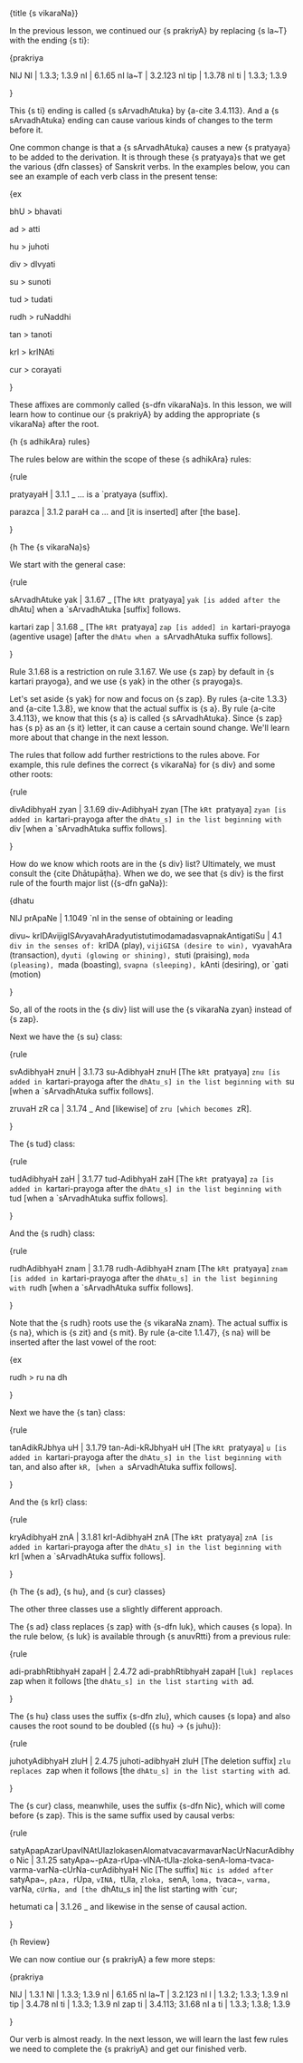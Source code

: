 {title {s vikaraNa}}

In the previous lesson, we continued our {s prakriyA} by replacing {s la~T}
with the ending {s ti}:

{prakriya

NIJ
NI | 1.3.3; 1.3.9
nI | 6.1.65
nI la~T | 3.2.123
nI tip | 1.3.78
nI ti | 1.3.3; 1.3.9

}

This {s ti} ending is called {s sArvadhAtuka} by {a-cite 3.4.113}. And a {s
sArvadhAtuka} ending can cause various kinds of changes to the term before it.

One common change is that a {s sArvadhAtuka} causes a new {s pratyaya} to be
added to the derivation. It is through these {s pratyaya}s that we get the
various {dfn classes} of Sanskrit verbs. In the examples below, you can see an
example of each verb class in the present tense:

{ex

bhU > bhavati

ad > atti

hu > juhoti

div > dIvyati

su > sunoti

tud > tudati

rudh > ruNaddhi

tan > tanoti

krI > krINAti

cur > corayati

}

These affixes are commonly called {s-dfn vikaraNa}s. In this lesson, we will
learn how to continue our {s prakriyA} by adding the appropriate {s vikaraNa}
after the root.


{h {s adhikAra} rules}

The rules below are within the scope of these {s adhikAra} rules:

{rule

pratyayaH | 3.1.1
_
&hellip; is a `pratyaya (suffix).

parazca | 3.1.2
paraH ca
&hellip; and [it is inserted] after [the base].

}


{h The {s vikaraNa}s}

We start with the general case:

{rule

sArvadhAtuke yak | 3.1.67 
_
[The `kRt `pratyaya] `yak [is added after the `dhAtu] when a `sArvadhAtuka
[suffix] follows.

kartari zap | 3.1.68 
_
[The `kRt `pratyaya] `zap [is added] in `kartari-prayoga (agentive usage)
[after the `dhAtu when a `sArvadhAtuka suffix follows].

}

Rule 3.1.68 is a restriction on rule 3.1.67. We use {s zap} by default in {s
kartari prayoga}, and we use {s yak} in the other {s prayoga}s.

Let's set aside {s yak} for now and focus on {s zap}. By rules {a-cite 1.3.3}
and {a-cite 1.3.8}, we know that the actual suffix is {s a}. By rule {a-cite
3.4.113}, we know that this {s a} is called {s sArvadhAtuka}. Since {s zap} has
{s p} as an {s it} letter, it can cause a certain sound change. We'll learn
more about that change in the next lesson.

The rules that follow add further restrictions to the rules above. For example,
this rule defines the correct {s vikaraNa} for {s div} and some other roots:

{rule

divAdibhyaH zyan | 3.1.69 
div-AdibhyaH zyan
[The `kRt `pratyaya] `zyan [is added in `kartari-prayoga after the `dhAtu_s]
in the list beginning with `div [when a `sArvadhAtuka suffix follows].

}

How do we know which roots are in the {s div} list? Ultimately, we must consult
the {cite Dhātupāṭha}. When we do, we see that {s div} is the first rule of the
fourth major list ({s-dfn gaNa}):

{dhatu

NIJ prApaNe | 1.1049
`nI in the sense of obtaining or leading

divu~ krIDAvijigISAvyavahAradyutistutimodamadasvapnakAntigatiSu | 4.1
`div in the senses of: `krIDA (play), `vijiGISA (desire to win), `vyavahAra
(transaction), `dyuti (glowing or shining), `stuti (praising), `moda (pleasing),
`mada (boasting), `svapna (sleeping), `kAnti (desiring), or `gati (motion)

}

So, all of the roots in the {s div} list will use the {s vikaraNa zyan} instead
of {s zap}.

Next we have the {s su} class:

{rule

svAdibhyaH znuH | 3.1.73 
su-AdibhyaH znuH
[The `kRt `pratyaya] `znu [is added in `kartari-prayoga after the `dhAtu_s]
in the list beginning with `su [when a `sArvadhAtuka suffix follows].

zruvaH zR ca | 3.1.74 
_
And [likewise] of `zru [which becomes `zR].

}

The {s tud} class:

{rule

tudAdibhyaH zaH | 3.1.77 
tud-AdibhyaH zaH
[The `kRt `pratyaya] `za [is added in `kartari-prayoga after the `dhAtu_s]
in the list beginning with `tud [when a `sArvadhAtuka suffix follows].

}

And the {s rudh} class:

{rule

rudhAdibhyaH znam | 3.1.78 
rudh-AdibhyaH znam
[The `kRt `pratyaya] `znam [is added in `kartari-prayoga after the `dhAtu_s]
in the list beginning with `rudh [when a `sArvadhAtuka suffix follows].

}

Note that the {s rudh} roots use the {s vikaraNa znam}. The actual suffix is {s
na}, which is {s zit} and {s mit}. By rule {a-cite 1.1.47}, {s na} will be
inserted after the last vowel of the root:

{ex

rudh > ru na dh

}

Next we have the {s tan} class:

{rule

tanAdikRJbhya uH | 3.1.79 
tan-Adi-kRJbhyaH uH
[The `kRt `pratyaya] `u [is added in `kartari-prayoga after the `dhAtu_s]
in the list beginning with `tan, and also after `kR, [when a `sArvadhAtuka
suffix follows].

}

And the {s krI} class:

{rule

kryAdibhyaH znA | 3.1.81 
krI-AdibhyaH znA
[The `kRt `pratyaya] `znA [is added in `kartari-prayoga after the `dhAtu_s]
in the list beginning with `krI [when a `sArvadhAtuka suffix follows].

}

{h The {s ad}, {s hu}, and {s cur} classes}

The other three classes use a slightly different approach.

The {s ad} class replaces {s zap} with {s-dfn luk}, which causes {s lopa}. In
the rule below, {s luk} is available through {s anuvRtti} from a previous rule:

{rule

adi-prabhRtibhyaH zapaH | 2.4.72 
adi-prabhRtibhyaH zapaH
[`luk] replaces `zap when it follows [the `dhAtu_s] in the list starting with
`ad.

}

The {s hu} class uses the suffix {s-dfn zlu}, which causes {s lopa} and also 
causes the root sound to be doubled ({s hu} &rarr; {s juhu}):

{rule

juhotyAdibhyaH zluH | 2.4.75 
juhoti-adibhyaH zluH
[The deletion suffix] `zlu replaces `zap when it follows [the `dhAtu_s] in the
list starting with `ad.

}

The {s cur} class, meanwhile, uses the suffix {s-dfn Nic}, which will come
before {s zap}. This is the same suffix used by causal verbs: 

{rule

satyApapAzarUpavINAtUlazlokasenAlomatvacavarmavarNacUrNacurAdibhyo Nic | 3.1.25 
satyApa~-pAza-rUpa-vINA-tUla-zloka-senA-loma-tvaca-varma-varNa-cUrNa-curAdibhyaH Nic
[The suffix] `Nic is added after `satyApa~, `pAza, `rUpa, `vINA, `tUla, `zloka,
`senA, `loma, `tvaca~, `varma, `varNa, `cUrNa, and [the `dhAtu_s in] the list
starting with `cur;

hetumati ca | 3.1.26
_
and likewise in the sense of causal action.

}


{h Review}

We can now contiue our {s prakriyA} a few more steps:

{prakriya

NIJ | 1.3.1
NI | 1.3.3; 1.3.9
nI | 6.1.65
nI la~T | 3.2.123
nI l | 1.3.2; 1.3.3; 1.3.9
nI tip | 3.4.78
nI ti | 1.3.3; 1.3.9
nI zap ti | 3.4.113; 3.1.68
nI a ti | 1.3.3; 1.3.8; 1.3.9

}

Our verb is almost ready. In the next lesson, we will learn the last few rules
we need to complete the {s prakriyA} and get our finished verb.

